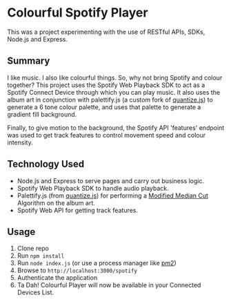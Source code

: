 # Colourful Spotify Player

This was a project experimenting with the use of RESTful APIs, SDKs, Node.js and Express.

## Summary

I like music. I also like colourful things. So, why not bring Spotify and colour together? This project uses the Spotify Web Playback SDK to act as a Spotify Connect Device through which you can play music. It also uses the album art in conjunction with palettify.js (a custom fork of [quantize.js](https://gist.github.com/nrabinowitz/1104622)) to generate a 6 tone colour palette, and uses that palette to generate a gradient fill background.

Finally, to give motion to the background, the Spotify API 'features' endpoint was used to get track features to control movement speed and colour intensity.

## Technology Used

 - Node.js and Express to serve pages and carry out business logic.
 - Spotify Web Playback SDK to handle audio playback.
 - Palettify.js (from [quantize.js](https://gist.github.com/nrabinowitz/1104622)) for performing a [Modified Median Cut](https://en.wikipedia.org/wiki/Median_cut) Algorithm on the album art.
 - Spotify Web API for getting track features.

## Usage

 1. Clone repo
 2. Run `npm install`
 3. Run `node index.js` (or use a process manager like [pm2](https://www.npmjs.com/package/pm2))
 4. Browse to `http://localhost:3000/spotify`
 5. Authenticate the application 
 6. Ta Dah! Colourful Player will now be available in your Connected Devices List.
